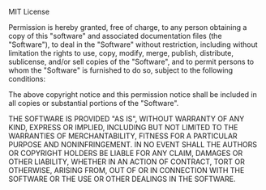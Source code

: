 MIT License

Permission is hereby granted, free of charge, to any person obtaining a copy
of this "software" and associated documentation files (the "Software"), to deal
in the "Software" without restriction, including without limitation the rights
to use, copy, modify, merge, publish, distribute, sublicense, and/or sell
copies of the "Software", and to permit persons to whom the "Software" is
furnished to do so, subject to the following conditions:

The above copyright notice and this permission notice shall be included in all
copies or substantial portions of the "Software".

THE SOFTWARE IS PROVIDED "AS IS", WITHOUT WARRANTY OF ANY KIND, EXPRESS OR
IMPLIED, INCLUDING BUT NOT LIMITED TO THE WARRANTIES OF MERCHANTABILITY,
FITNESS FOR A PARTICULAR PURPOSE AND NONINFRINGEMENT. IN NO EVENT SHALL THE
AUTHORS OR COPYRIGHT HOLDERS BE LIABLE FOR ANY CLAIM, DAMAGES OR OTHER
LIABILITY, WHETHER IN AN ACTION OF CONTRACT, TORT OR OTHERWISE, ARISING FROM,
OUT OF OR IN CONNECTION WITH THE SOFTWARE OR THE USE OR OTHER DEALINGS IN THE
SOFTWARE.
